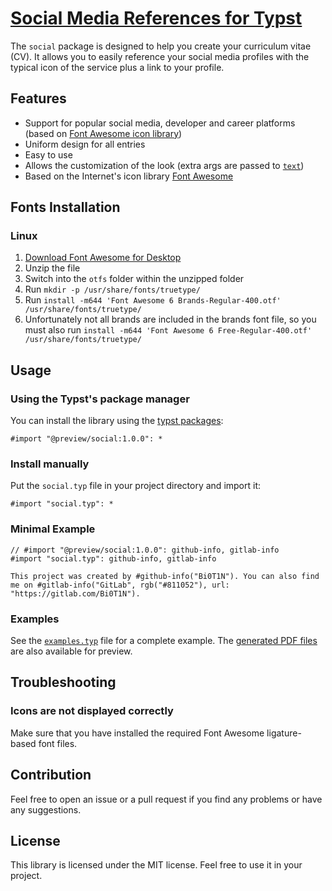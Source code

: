 # [Social Media References for Typst](https://github.com/Bi0T1N/typst-social)
The `social` package is designed to help you create your curriculum vitae (CV). It allows you to easily reference your social media profiles with the typical icon of the service plus a link to your profile.

## Features
- Support for popular social media, developer and career platforms (based on [Font Awesome icon library](https://fontawesome.com/))
- Uniform design for all entries
- Easy to use
- Allows the customization of the look (extra args are passed to [`text`](https://typst.app/docs/reference/text/text/))
- Based on the Internet's icon library [Font Awesome](https://fontawesome.com/)

## Fonts Installation
### Linux
1. [Download Font Awesome for Desktop](https://fontawesome.com/download)
2. Unzip the file
3. Switch into the `otfs` folder within the unzipped folder
4. Run `mkdir -p /usr/share/fonts/truetype/`
5. Run `install -m644 'Font Awesome 6 Brands-Regular-400.otf' /usr/share/fonts/truetype/`
6. Unfortunately not all brands are included in the brands font file, so you must also run `install -m644 'Font Awesome 6 Free-Regular-400.otf' /usr/share/fonts/truetype/`

## Usage
### Using the Typst's package manager
You can install the library using the [typst packages](https://github.com/typst/packages):
```typst
#import "@preview/social:1.0.0": *
```

### Install manually
Put the `social.typ` file in your project directory and import it:
```typst
#import "social.typ": *
```

### Minimal Example
```typst
// #import "@preview/social:1.0.0": github-info, gitlab-info
#import "social.typ": github-info, gitlab-info

This project was created by #github-info("Bi0T1N"). You can also find me on #gitlab-info("GitLab", rgb("#811052"), url: "https://gitlab.com/Bi0T1N").
```

### Examples
See the [`examples.typ`](blob/main/examples/examples.typ) file for a complete example. The [generated PDF files](tree/main/examples/) are also available for preview.

## Troubleshooting
### Icons are not displayed correctly
Make sure that you have installed the required Font Awesome ligature-based font files.

## Contribution
Feel free to open an issue or a pull request if you find any problems or have any suggestions.

## License
This library is licensed under the MIT license. Feel free to use it in your project.
